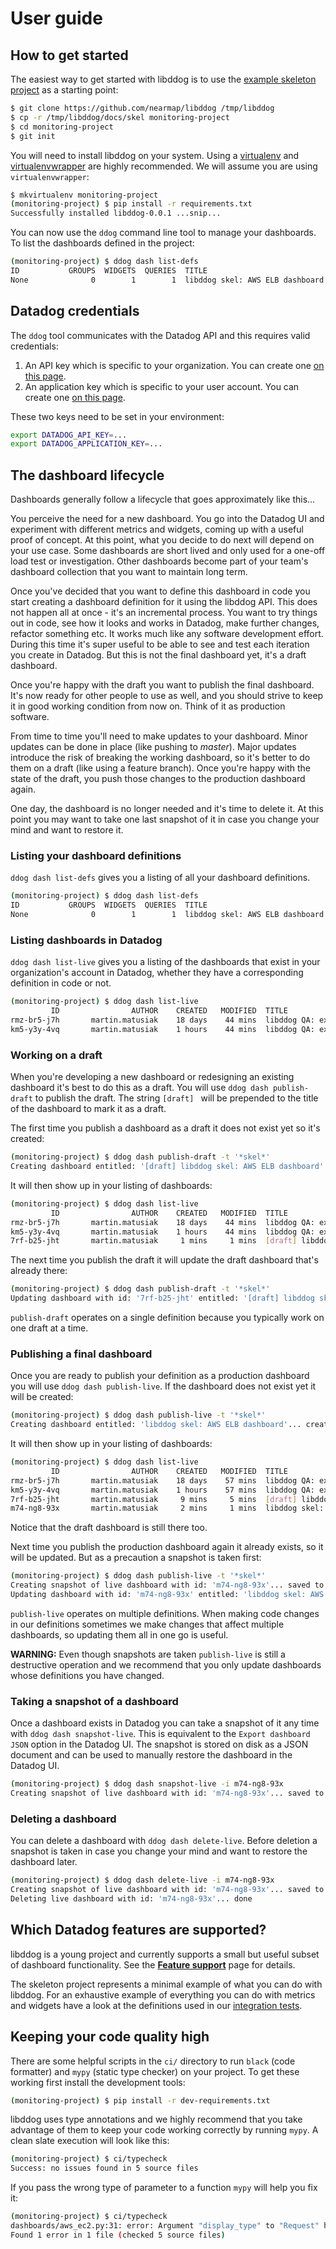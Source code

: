 # User guide



## How to get started

The easiest way to get started with libddog is to use the [example skeleton project](skel) as a starting point:

```bash
$ git clone https://github.com/nearmap/libddog /tmp/libddog
$ cp -r /tmp/libddog/docs/skel monitoring-project
$ cd monitoring-project
$ git init
```

You will need to install libddog on your system. Using a [virtualenv](https://virtualenv.pypa.io/en/latest/) and [virtualenvwrapper](https://virtualenvwrapper.readthedocs.io/en/latest/) are highly recommended. We will assume you are using `virtualenvwrapper`:

```bash
$ mkvirtualenv monitoring-project
(monitoring-project) $ pip install -r requirements.txt 
Successfully installed libddog-0.0.1 ...snip...
```

You can now use the `ddog` command line tool to manage your dashboards. To list the dashboards defined in the project:

```bash
(monitoring-project) $ ddog dash list-defs
ID           GROUPS  WIDGETS  QUERIES  TITLE
None              0        1        1  libddog skel: AWS ELB dashboard
```



## Datadog credentials

The `ddog` tool communicates with the Datadog API and this requires valid credentials:
1) An API key which is specific to your organization. You can create one [on this page](https://app.datadoghq.com/account/settings#api).
2) An application key which is specific to your user account. You can create one [on this page](https://app.datadoghq.com/access/application-keys).

These two keys need to be set in your environment:

```bash
export DATADOG_API_KEY=...
export DATADOG_APPLICATION_KEY=...
```



## The dashboard lifecycle

Dashboards generally follow a lifecycle that goes approximately like this...

You perceive the need for a new dashboard. You go into the Datadog UI and experiment with different metrics and widgets, coming up with a useful proof of concept. At this point, what you decide to do next will depend on your use case. Some dashboards are short lived and only used for a one-off load test or investigation. Other dashboards become part of your team's dashboard collection that you want to maintain long term.

Once you've decided that you want to define this dashboard in code you start creating a dashboard definition for it using the libddog API. This does not happen all at once - it's an incremental process. You want to try things out in code, see how it looks and works in Datadog, make further changes, refactor something etc. It works much like any software development effort. During this time it's super useful to be able to see and test each iteration you create in Datadog. But this is not the final dashboard yet, it's a draft dashboard.

Once you're happy with the draft you want to publish the final dashboard. It's now ready for other people to use as well, and you should strive to keep it in good working condition from now on. Think of it as production software.

From time to time you'll need to make updates to your dashboard. Minor updates can be done in place (like pushing to *master*). Major updates introduce the risk of breaking the working dashboard, so it's better to do them on a draft (like using a feature branch). Once you're happy with the state of the draft, you push those changes to the production dashboard again.

One day, the dashboard is no longer needed and it's time to delete it. At this point you may want to take one last snapshot of it in case you change your mind and want to restore it.


### Listing your dashboard definitions

`ddog dash list-defs` gives you a listing of all your dashboard definitions.

```bash
(monitoring-project) $ ddog dash list-defs
ID           GROUPS  WIDGETS  QUERIES  TITLE
None              0        1        1  libddog skel: AWS ELB dashboard
```


### Listing dashboards in Datadog

`ddog dash list-live` gives you a listing of the dashboards that exist in your organization's account in Datadog, whether they have a corresponding definition in code or not.

```bash
(monitoring-project) $ ddog dash list-live
         ID                AUTHOR    CREATED   MODIFIED  TITLE
rmz-br5-j7h       martin.matusiak    18 days    44 mins  libddog QA: exercise metrics queries
km5-y3y-4vq       martin.matusiak    1 hours    44 mins  libddog QA: exercise widgets
```


### Working on a draft

When you're developing a new dashboard or redesigning an existing dashboard it's best to do this as a draft. You will use `ddog dash publish-draft` to publish the draft. The string `[draft] ` will be prepended to the title of the dashboard to mark it as a draft.

The first time you publish a dashboard as a draft it does not exist yet so it's created:

```bash
(monitoring-project) $ ddog dash publish-draft -t '*skel*'
Creating dashboard entitled: '[draft] libddog skel: AWS ELB dashboard'... created with id: '7rf-b25-jht'
```

It will then show up in your listing of dashboards:

```bash
(monitoring-project) $ ddog dash list-live
         ID                AUTHOR    CREATED   MODIFIED  TITLE
rmz-br5-j7h       martin.matusiak    18 days    44 mins  libddog QA: exercise metrics queries
km5-y3y-4vq       martin.matusiak    1 hours    44 mins  libddog QA: exercise widgets
7rf-b25-jht       martin.matusiak     1 mins     1 mins  [draft] libddog skel: AWS ELB dashboard
```

The next time you publish the draft it will update the draft dashboard that's already there:

```bash
(monitoring-project) $ ddog dash publish-draft -t '*skel*'
Updating dashboard with id: '7rf-b25-jht' entitled: '[draft] libddog skel: AWS ELB dashboard'... done
```

`publish-draft` operates on a single definition because you typically work on one draft at a time.


### Publishing a final dashboard

Once you are ready to publish your definition as a production dashboard you will use `ddog dash publish-live`. If the dashboard does not exist yet it will be created:

```bash
(monitoring-project) $ ddog dash publish-live -t '*skel*'
Creating dashboard entitled: 'libddog skel: AWS ELB dashboard'... created with id: 'm74-ng8-93x'
```

It will then show up in your listing of dashboards:

```bash
(monitoring-project) $ ddog dash list-live
         ID                AUTHOR    CREATED   MODIFIED  TITLE
rmz-br5-j7h       martin.matusiak    18 days    57 mins  libddog QA: exercise metrics queries
km5-y3y-4vq       martin.matusiak    1 hours    57 mins  libddog QA: exercise widgets
7rf-b25-jht       martin.matusiak     9 mins     5 mins  [draft] libddog skel: AWS ELB dashboard
m74-ng8-93x       martin.matusiak     2 mins     1 mins  libddog skel: AWS ELB dashboard
```

Notice that the draft dashboard is still there too.

Next time you publish the production dashboard again it already exists, so it will be updated. But as a precaution a snapshot is taken first:

```bash
(monitoring-project) $ ddog dash publish-live -t '*skel*'
Creating snapshot of live dashboard with id: 'm74-ng8-93x'... saved to: /home/username/src/monitoring-project/_snapshots/m74-ng8-93x--libddog_skel__AWS_ELB_dashboard--2021-08-31T00:36:52Z.json
Updating dashboard with id: 'm74-ng8-93x' entitled: 'libddog skel: AWS ELB dashboard'... done
```

`publish-live` operates on multiple definitions. When making code changes in our definitions sometimes we make changes that affect multiple dashboards, so updating them all in one go is useful.

**WARNING:** Even though snapshots are taken `publish-live` is still a destructive operation and we recommend that you only update dashboards whose definitions you have changed.


### Taking a snapshot of a dashboard

Once a dashboard exists in Datadog you can take a snapshot of it any time with `ddog dash snapshot-live`. This is equivalent to the `Export dashboard JSON` option in the Datadog UI. The snapshot is stored on disk as a JSON document and can be used to manually restore the dashboard in the Datadog UI.

```bash
(monitoring-project) $ ddog dash snapshot-live -i m74-ng8-93x
Creating snapshot of live dashboard with id: 'm74-ng8-93x'... saved to: /home/username/src/monitoring-project/_snapshots/m74-ng8-93x--libddog_skel__AWS_ELB_dashboard--2021-08-31T00:42:23Z.json
```


### Deleting a dashboard

You can delete a dashboard with `ddog dash delete-live`. Before deletion a snapshot is taken in case you change your mind and want to restore the dashboard later.

```bash
(monitoring-project) $ ddog dash delete-live -i m74-ng8-93x
Creating snapshot of live dashboard with id: 'm74-ng8-93x'... saved to: /home/username/src/monitoring-project/_snapshots/m74-ng8-93x--libddog_skel__AWS_ELB_dashboard--2021-08-31T00:46:47Z.json
Deleting live dashboard with id: 'm74-ng8-93x'... done
```



## Which Datadog features are supported?

libddog is a young project and currently supports a small but useful subset of dashboard functionality. See the **[Feature support](FEATURE_SUPPORT.md)** page for details.

The skeleton project represents a minimal example of what you can do with libddog. For an exhaustive example of everything you can do with metrics and widgets have a look at the definitions used in our [integration tests](../testdata).



## Keeping your code quality high

There are some helpful scripts in the `ci/` directory to run `black` (code formatter) and `mypy` (static type checker) on your project. To get these working first install the development tools:

```bash
(monitoring-project) $ pip install -r dev-requirements.txt 
```

libddog uses type annotations and we highly recommend that you take advantage of them to keep your code working correctly by running `mypy`. A clean slate execution will look like this:

```bash
(monitoring-project) $ ci/typecheck 
Success: no issues found in 5 source files
```

If you pass the wrong type of parameter to a function `mypy` will help you fix it:

```bash
(monitoring-project) $ ci/typecheck 
dashboards/aws_ec2.py:31: error: Argument "display_type" to "Request" has incompatible type "LineWidth"; expected "DisplayType"
Found 1 error in 1 file (checked 5 source files)
```